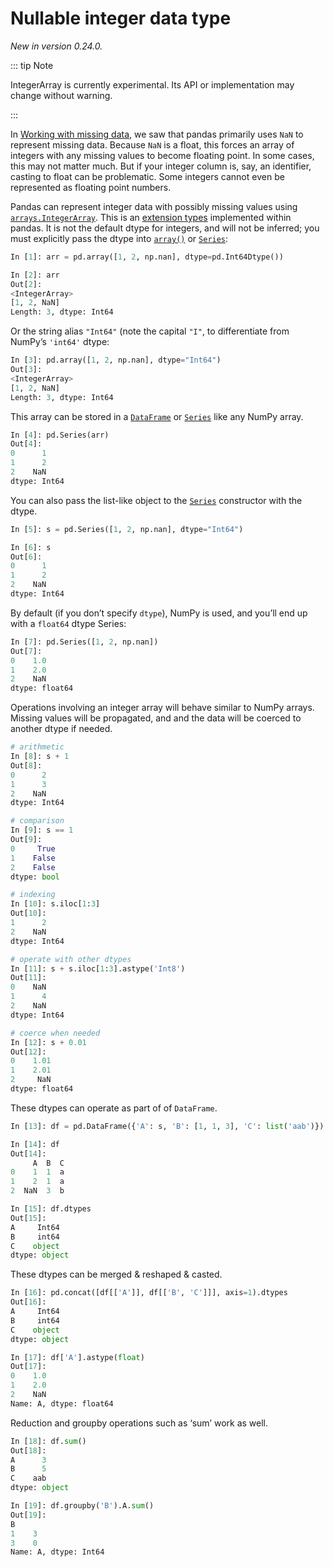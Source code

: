 # Nullable integer data type

*New in version 0.24.0.* 

::: tip Note

IntegerArray is currently experimental. Its API or implementation may
change without warning.

:::

In [Working with missing data](missing_data.html#missing-data), we saw that pandas primarily uses ``NaN`` to represent
missing data. Because ``NaN`` is a float, this forces an array of integers with
any missing values to become floating point. In some cases, this may not matter
much. But if your integer column is, say, an identifier, casting to float can
be problematic. Some integers cannot even be represented as floating point
numbers.

Pandas can represent integer data with possibly missing values using
[``arrays.IntegerArray``](https://pandas.pydata.org/pandas-docs/stable/reference/api/pandas.arrays.IntegerArray.html#pandas.arrays.IntegerArray). This is an [extension types](https://pandas.pydata.org/pandas-docs/stable/development/extending.html#extending-extension-types)
implemented within pandas. It is not the default dtype for integers, and will not be inferred;
you must explicitly pass the dtype into [``array()``](https://pandas.pydata.org/pandas-docs/stable/reference/api/pandas.array.html#pandas.array) or [``Series``](https://pandas.pydata.org/pandas-docs/stable/reference/api/pandas.Series.html#pandas.Series):

``` python
In [1]: arr = pd.array([1, 2, np.nan], dtype=pd.Int64Dtype())

In [2]: arr
Out[2]: 
<IntegerArray>
[1, 2, NaN]
Length: 3, dtype: Int64
```

Or the string alias ``"Int64"`` (note the capital ``"I"``, to differentiate from
NumPy’s ``'int64'`` dtype:

``` python
In [3]: pd.array([1, 2, np.nan], dtype="Int64")
Out[3]: 
<IntegerArray>
[1, 2, NaN]
Length: 3, dtype: Int64
```

This array can be stored in a [``DataFrame``](https://pandas.pydata.org/pandas-docs/stable/reference/api/pandas.DataFrame.html#pandas.DataFrame) or [``Series``](https://pandas.pydata.org/pandas-docs/stable/reference/api/pandas.Series.html#pandas.Series) like any
NumPy array.

``` python
In [4]: pd.Series(arr)
Out[4]: 
0      1
1      2
2    NaN
dtype: Int64
```

You can also pass the list-like object to the [``Series``](https://pandas.pydata.org/pandas-docs/stable/reference/api/pandas.Series.html#pandas.Series) constructor
with the dtype.

``` python
In [5]: s = pd.Series([1, 2, np.nan], dtype="Int64")

In [6]: s
Out[6]: 
0      1
1      2
2    NaN
dtype: Int64
```

By default (if you don’t specify ``dtype``), NumPy is used, and you’ll end
up with a ``float64`` dtype Series:

``` python
In [7]: pd.Series([1, 2, np.nan])
Out[7]: 
0    1.0
1    2.0
2    NaN
dtype: float64
```

Operations involving an integer array will behave similar to NumPy arrays.
Missing values will be propagated, and and the data will be coerced to another
dtype if needed.

``` python
# arithmetic
In [8]: s + 1
Out[8]: 
0      2
1      3
2    NaN
dtype: Int64

# comparison
In [9]: s == 1
Out[9]: 
0     True
1    False
2    False
dtype: bool

# indexing
In [10]: s.iloc[1:3]
Out[10]: 
1      2
2    NaN
dtype: Int64

# operate with other dtypes
In [11]: s + s.iloc[1:3].astype('Int8')
Out[11]: 
0    NaN
1      4
2    NaN
dtype: Int64

# coerce when needed
In [12]: s + 0.01
Out[12]: 
0    1.01
1    2.01
2     NaN
dtype: float64
```

These dtypes can operate as part of of ``DataFrame``.

``` python
In [13]: df = pd.DataFrame({'A': s, 'B': [1, 1, 3], 'C': list('aab')})

In [14]: df
Out[14]: 
     A  B  C
0    1  1  a
1    2  1  a
2  NaN  3  b

In [15]: df.dtypes
Out[15]: 
A     Int64
B     int64
C    object
dtype: object
```

These dtypes can be merged & reshaped & casted.

``` python
In [16]: pd.concat([df[['A']], df[['B', 'C']]], axis=1).dtypes
Out[16]: 
A     Int64
B     int64
C    object
dtype: object

In [17]: df['A'].astype(float)
Out[17]: 
0    1.0
1    2.0
2    NaN
Name: A, dtype: float64
```

Reduction and groupby operations such as ‘sum’ work as well.

``` python
In [18]: df.sum()
Out[18]: 
A      3
B      5
C    aab
dtype: object

In [19]: df.groupby('B').A.sum()
Out[19]: 
B
1    3
3    0
Name: A, dtype: Int64
```

